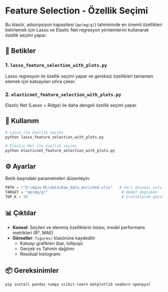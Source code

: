 # Feature Selection - Özellik Seçimi

Bu klasör, adsorpsiyon kapasitesi (`qe(mg/g)`) tahmininde en önemli özellikleri belirlemek için Lasso ve Elastic Net regresyon yöntemlerini kullanarak özellik seçimi yapar.

## 📄 Betikler

### 1. `lasso_feature_selection_with_plots.py`
Lasso regresyon ile özellik seçimi yapar ve gereksiz özellikleri tamamen elemek için katsayıları sıfıra çeker.

### 2. `elasticnet_feature_selection_with_plots.py`
Elastic Net (Lasso + Ridge) ile daha dengeli özellik seçimi yapar.

## 🚀 Kullanım

```bash
# Lasso ile özellik seçimi
python lasso_feature_selection_with_plots.py

# Elastic Net ile özellik seçimi
python elasticnet_feature_selection_with_plots.py
```

## ⚙️ Ayarlar

Betik başındaki parametreleri düzenleyin:

```python
PATH = r"D:\Aqua_ML\data\Raw_data_enriched.xlsx"   # Veri dosyası yolu
TARGET = "qe(mg/g)"                                 # Hedef değişken
TOP_K = 30                                          # Grafiklerde gösterilecek özellik sayısı
```

## 📊 Çıktılar

- **Konsol**: Seçilen ve elenmiş özelliklerin listesi, model performans metrikleri (R², MAE)
- **Görseller**: `figures/` klasörüne kaydedilir
  - Katsayı grafikleri (bar, lollipop)
  - Gerçek vs Tahmin dağılımı
  - Residual histogramı

## 📦 Gereksinimler

```bash
pip install pandas numpy scikit-learn matplotlib seaborn openpyxl
```

